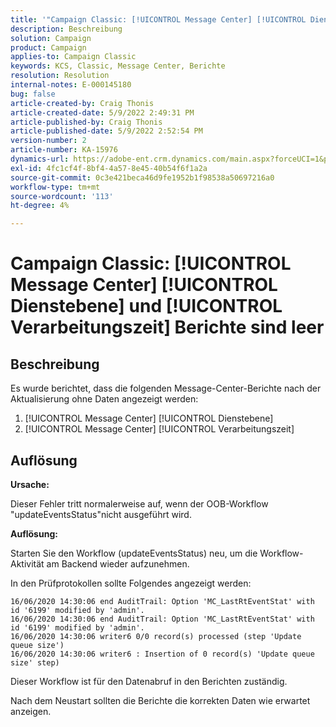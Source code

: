 ```yaml
---
title: '"Campaign Classic: [!UICONTROL Message Center] [!UICONTROL Dienstebene] und [!UICONTROL Verarbeitungszeit] Berichte sind leer'''
description: Beschreibung
solution: Campaign
product: Campaign
applies-to: Campaign Classic
keywords: KCS, Classic, Message Center, Berichte
resolution: Resolution
internal-notes: E-000145180
bug: false
article-created-by: Craig Thonis
article-created-date: 5/9/2022 2:49:31 PM
article-published-by: Craig Thonis
article-published-date: 5/9/2022 2:52:54 PM
version-number: 2
article-number: KA-15976
dynamics-url: https://adobe-ent.crm.dynamics.com/main.aspx?forceUCI=1&pagetype=entityrecord&etn=knowledgearticle&id=7f60453b-a7cf-ec11-a7b5-00224809c196
exl-id: 4fc1cf4f-8bf4-4a57-8e45-40b54f6f1a2a
source-git-commit: 0c3e421beca46d9fe1952b1f98538a50697216a0
workflow-type: tm+mt
source-wordcount: '113'
ht-degree: 4%

---
```


# Campaign Classic: [!UICONTROL Message Center] [!UICONTROL Dienstebene] und [!UICONTROL Verarbeitungszeit] Berichte sind leer

## Beschreibung


Es wurde berichtet, dass die folgenden Message-Center-Berichte nach der Aktualisierung ohne Daten angezeigt werden:

1. [!UICONTROL Message Center] [!UICONTROL Dienstebene]
2. [!UICONTROL Message Center] [!UICONTROL Verarbeitungszeit]


## Auflösung


<b>Ursache: </b>

Dieser Fehler tritt normalerweise auf, wenn der OOB-Workflow &quot;updateEventsStatus&quot;nicht ausgeführt wird.

<b>Auflösung:</b>

Starten Sie den Workflow (updateEventsStatus) neu, um die Workflow-Aktivität am Backend wieder aufzunehmen.

In den Prüfprotokollen sollte Folgendes angezeigt werden:


```
16/06/2020 14:30:06 end AuditTrail: Option 'MC_LastRtEventStat' with id '6199' modified by 'admin'.
16/06/2020 14:30:06 end AuditTrail: Option 'MC_LastRtEventStat' with id '6199' modified by 'admin'.
16/06/2020 14:30:06 writer6 0/0 record(s) processed (step 'Update queue size')
16/06/2020 14:30:06 writer6 : Insertion of 0 record(s) 'Update queue size' step)
```


Dieser Workflow ist für den Datenabruf in den Berichten zuständig.

Nach dem Neustart sollten die Berichte die korrekten Daten wie erwartet anzeigen.
